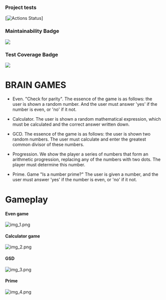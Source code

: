 ### Project tests
[![Actions Status](https://github.com/MikVito/java-project-61/actions/workflows/hexlet-check.yml/badge.svg)]

### Maintainability Badge
<a href="https://codeclimate.com/github/MikVito/java-project-61/maintainability"><img src="https://api.codeclimate.com/v1/badges/c62c8e74e7fd9c1a6778/maintainability" /></a>

### Test Coverage Badge
<a href="https://codeclimate.com/github/MikVito/java-project-61/test_coverage"><img src="https://api.codeclimate.com/v1/badges/c62c8e74e7fd9c1a6778/test_coverage" /></a>

# BRAIN GAMES

  - Even. "Check for parity". The essence of the game is as follows: the user is shown a random number. 
    And the user must answer 'yes' if the number is even, or 'no' if it not.


  - Calculator. The user is shown a random mathematical expression, 
    which must be calculated and the correct answer written down.


  - GCD. The essence of the game is as follows: the user is shown two random numbers. 
    The user must calculate and enter the greatest common divisor of these numbers.


  - Progression. We show the player a series of numbers that form an arithmetic progression, 
    replacing any of the numbers with two dots. The player must determine this number.


  - Prime. Game "Is a number prime?" The user is given a number, 
    and the user must answer 'yes' if the number is even, or 'no' if it not.

# Gameplay 
#### Even game ####
![img_1.png](img_1.png)
#### Calculator game ####
![img_2.png](img_2.png)
#### GSD ####
![img_3.png](img_3.png)
#### Prime ###
![img_4.png](img_4.png)
